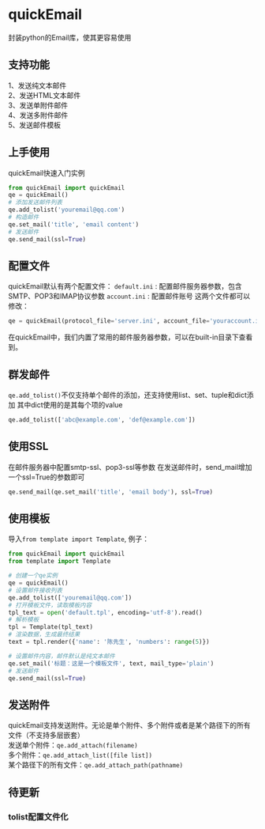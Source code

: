 # quickEmail
封装python的Email库，使其更容易使用

## 支持功能
1、发送纯文本邮件<br>
2、发送HTML文本邮件<br>
3、发送单附件邮件<br>
4、发送多附件邮件<br>
5、发送邮件模板

## 上手使用
quickEmail快速入门实例
```python
from quickEmail import quickEmail
qe = quickEmail()
# 添加发送邮件列表
qe.add_tolist('youremail@qq.com')
# 构造邮件
qe.set_mail('title', 'email content')
# 发送邮件
qe.send_mail(ssl=True)
```

## 配置文件
quickEmail默认有两个配置文件：
`default.ini` : 配置邮件服务器参数，包含SMTP、POP3和IMAP协议参数
`account.ini` : 配置邮件账号
这两个文件都可以修改：
```python
qe = quickEmail(protocol_file='server.ini', account_file='youraccount.ini')
```
在quickEmail中，我们内置了常用的邮件服务器参数，可以在built-in目录下查看到。

## 群发邮件
`qe.add_tolist()`不仅支持单个邮件的添加，还支持使用list、set、tuple和dict添加
其中dict使用的是其每个项的value
```python
qe.add_tolist(['abc@example.com', 'def@example.com'])
```

## 使用SSL
在邮件服务器中配置smtp-ssl、pop3-ssl等参数
在发送邮件时，send_mail增加一个ssl=True的参数即可
```python
qe.send_mail(qe.set_mail('title', 'email body'), ssl=True)
```

## 使用模板
导入`from template import Template`, 例子：
```python
from quickEmail import quickEmail
from template import Template

# 创建一个qe实例
qe = quickEmail()
# 设置邮件接收列表
qe.add_tolist(['youremail@qq.com'])
# 打开模板文件，读取模板内容
tpl_text = open('default.tpl', encoding='utf-8').read()
# 解析模板
tpl = Template(tpl_text)
# 渲染数据，生成最终结果
text = tpl.render({'name': '陈先生', 'numbers': range(5)})

# 设置邮件内容，邮件默认是纯文本邮件
qe.set_mail('标题：这是一个模板文件', text, mail_type='plain')
# 发送邮件
qe.send_mail(ssl=True)
```

## 发送附件
quickEmail支持发送附件。无论是单个附件、多个附件或者是某个路径下的所有文件（不支持多层嵌套）<br>
发送单个附件：`qe.add_attach(filename)`<br>
多个附件：`qe.add_attach_list([file list])`<br>
某个路径下的所有文件：`qe.add_attach_path(pathname)`

## 待更新
### tolist配置文件化


